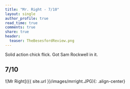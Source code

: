 ```yaml
---
title: "Mr. Right - 7/10"
layout: single
author_profile: true
read_time: true
comments: true
share: true
header:
  teaser: TheBesesfordReview.png
---
```


Solid action chick flick. Got Sam Rockwell in it.

## 7/10

![Mr Right]({{ site.url }}/images/mrright.JPG){: .align-center}